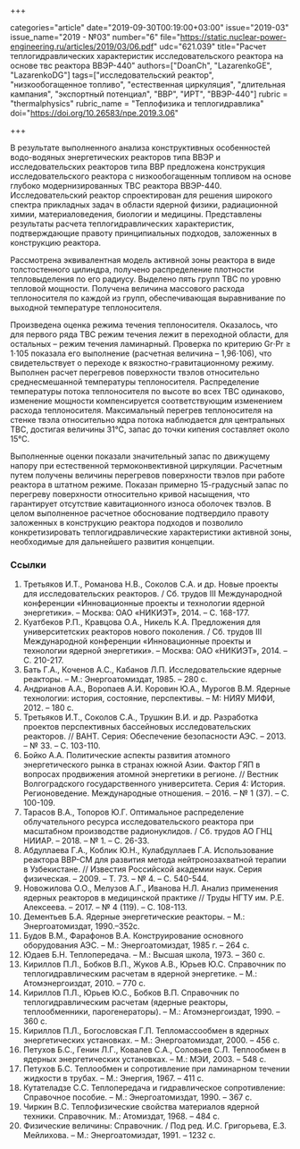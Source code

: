 +++

categories="article"
date="2019-09-30T00:19:00+03:00"
issue="2019-03"
issue_name="2019 - №03"
number="6"
file="https://static.nuclear-power-engineering.ru/articles/2019/03/06.pdf"
udc="621.039"
title="Расчет теплогидравлических характеристик исследовательского реактора на основе твс реактора ВВЭР-440"
authors=["DoanCh", "LazarenkoGE", "LazarenkoDG"]
tags=["исследовательский реактор", "низкообогащенное топливо", "естественная циркуляция", "длительная кампания", "экспортный потенциал", "ВВР", "ИРТ", "ВВЭР-440"]
rubric = "thermalphysics"
rubric_name = "Теплофизика и теплогидравлика"
doi="https://doi.org/10.26583/npe.2019.3.06"

+++

В результате выполненного анализа конструктивных особенностей водо-водяных энергетических реакторов типа ВВЭР и исследовательских реакторов типа ВВР предложена конструкция исследовательского реактора с низкообогащенным топливом на основе глубоко модернизированных ТВС реактора ВВЭР-440. Исследовательский реактор спроектирован для решения широкого спектра прикладных задач в области ядерной физики, радиационной химии, материаловедения, биологии и медицины. Представлены результаты расчета теплогидравлических характеристик, подтверждающие правоту принципиальных подходов, заложенных в конструкцию реактора.

Рассмотрена эквивалентная модель активной зоны реактора в виде толстостенного цилиндра, получено распределение плотности тепловыделения по его радиусу. Выделено пять групп ТВС по уровню тепловой мощности. Получена величина массового расхода теплоносителя по каждой из групп, обеспечивающая выравнивание по выходной температуре теплоносителя.

Произведена оценка режима течения теплоносителя. Оказалось, что для первого ряда ТВС режим течения лежит в переходной области, для остальных – режим течения ламинарный. Проверка по критерию Gr⋅Pr ≥ 1⋅105 показала его выполнение (расчетная величина – 1,96⋅106), что свидетельствует о переходе к вязкостно-гравитационному режиму. Выполнен расчет перегревов поверхности твэлов относительно среднесмешанной температуры теплоносителя. Распределение температуры потока теплоносителя по высоте во всех ТВС одинаково, изменение мощности компенсируется соответствующим изменением расхода теплоносителя. Максимальный перегрев теплоносителя на стенке твэла относительно ядра потока наблюдается для центральных ТВС, достигая величины 31°C, запас до точки кипения составляет около 15°С.

Выполненные оценки показали значительный запас по движущему напору при естественной термоконвективной циркуляции. Расчетным путем получены величины перегревов поверхности твэлов при работе реактора в штатном режиме. Показан примерно 15-градусный запас по перегреву поверхности относительно кривой насыщения, что гарантирует отсутствие кавитационного износа оболочек твэлов. В целом выполненное расчетное обоснование подтвердило правоту заложенных в конструкцию реактора подходов и позволило конкретизировать теплогидравлические характеристики активной зоны, необходимые для дальнейшего развития концепции.

### Ссылки

1. Третьяков И.Т., Романова Н.В., Соколов С.А. и др. Новые проекты для исследовательских реакторов. / Сб. трудов III Международной конференции «Инновационные проекты и технологии ядерной энергетики». – Москва: ОАО «НИКИЭТ», 2014. – С. 168-177.
2. Куатбеков Р.П., Кравцова О.А., Никель К.А. Предложения для университетских реакторов нового поколения. / Сб. трудов III Международной конференции «Инновационные проекты и технологии ядерной энергетики». – Москва: ОАО «НИКИЭТ», 2014. – С. 210-217.
3. Бать Г.А., Коченов А.С., Кабанов Л.П. Исследовательские ядерные реакторы. – М.: Энергоатомиздат, 1985. – 280 с.
4. Андрианов А.А., Воропаев А.И. Коровин Ю.А., Мурогов В.М. Ядерные технологии: история, состояние, перспективы. – М: НИЯУ МИФИ, 2012. – 180 с.
5. Третьяков И.Т., Соколов С.А., Трушкин В.И. и др. Разработка проектов перспективных бассейновых исследовательских реакторов. // ВАНТ. Серия: Обеспечение безопасности АЭС. – 2013. – № 33. – С. 103-110.
6. Бойко А.А. Политические аспекты развития атомного энергетического рынка в странах южной Азии. Фактор ГЯП в вопросах продвижения атомной энергетики в регионе. // Вестник Волгоградского государственного университета. Серия 4: История. Регионоведение. Международные отношения. – 2016. – № 1 (37). – С. 100-109.
7. Тарасов В.А., Топоров Ю.Г. Оптимальное распределение облучательного ресурса исследовательского реактора при масштабном производстве радионуклидов. / Сб. трудов АО ГНЦ НИИАР. – 2018. – № 1. – С. 26-33.
8. Абдуллаева Г.А., Коблик Ю.Н., Кулабдуллаев Г.А. Использование реактора ВВР-СМ для развития метода нейтронозахватной терапии в Узбекистане. // Известия Российской академии наук. Серия физическая. – 2009. – Т. 73. – № 4. – С. 540-544.
9. Новожилова О.О., Мелузов А.Г., Иванова Н.Л. Анализ применения ядерных реакторов в медицинской практике // Труды НГТУ им. Р.Е. Алексеева. – 2017. – № 4 (119). – С. 108-113.
10. Дементьев Б.А. Ядерные энергетические реакторы. – М.: Энергоатомиздат, 1990.–352с.
11. Будов В.М., Фарафонов В.А. Конструирование основного оборудования АЭС. – М.: Энергоатомиздат, 1985 г. – 264 с.
12. Юдаев Б.Н. Теплопередача. – М.: Высшая школа, 1973. – 360 с.
13. Кириллов П.Л., Бобков В.П., Жуков А.В., Юрьев Ю.С. Справочник по теплогидравлическим расчетам в ядерной энергетике. – М.: Атомэнергоиздат, 2010. – 770 c.
14. Кириллов П.Л., Юрьев Ю.С., Бобков В.П. Справочник по теплогидравлическим расчетам (ядерные реакторы, теплообменники, парогенераторы). – М.: Атомэнергоиздат, 1990. – 360 c.
15. Кириллов П.Л., Богословская Г.П. Тепломассообмен в ядерных энергетических установках. – М.: Энергоатомиздат, 2000. – 456 с.
16. Петухов Б.С., Генин Л.Г., Ковалев С.А., Соловьев С.Л. Теплообмен в ядерных энергетических установках. – М.: МЭИ, 2003. – 548 с.
17. Петухов Б.С. Теплообмен и сопротивление при ламинарном течении жидкости в трубах. – М.: Энергия, 1967. – 411 с.
18. Кутателадзе С.С. Теплопередача и гидравлическое сопротивление: Справочное пособие. – М.: Энергоатомиздат, 1990. – 367 с.
19. Чиркин В.С. Теплофизические свойства материалов ядерной техники. Справочник. М.: Атомиздат, 1968. – 484 с.
20. Физические величины: Справочник. / Под ред. И.С. Григорьева, Е.З. Мейлихова. – М.: Энергоатомиздат, 1991. – 1232 с.